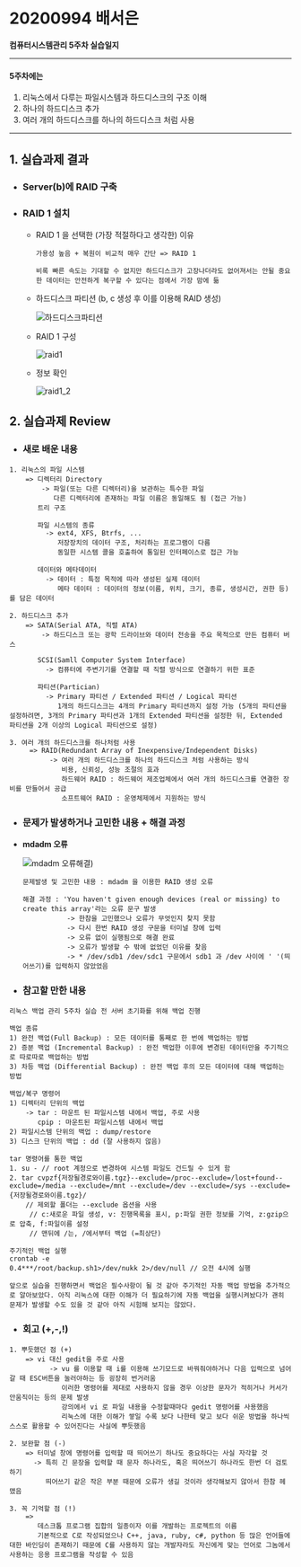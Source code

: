 # 20200994 배서은
**컴퓨터시스템관리 5주차 실습일지**

---
#### 5주차에는 
1. 리눅스에서 다루는 파일시스템과 하드디스크의 구조 이해
2. 하나의 하드디스크 추가
3. 여러 개의 하드디스크를 하나의 하드디스크 처럼 사용
---

## 1. 실습과제 결과

* ### **Server(b)에 RAID 구축**
  
* ### **RAID 1 설치** <br>
  
  * RAID 1 을 선택한 (가장 적절하다고 생각한) 이유

    ```
    가용성 높음 + 복원이 비교적 매우 간단 => RAID 1

    비록 빠른 속도는 기대할 수 없지만 하드디스크가 고장나더라도 없어져서는 안될 중요한 데이터는 안전하게 복구할 수 있다는 점에서 가장 맘에 듦
    ```

  - 하드디스크 파티션 (b, c 생성 후 이를 이용해 RAID 생성)

    ![하드디스크파티션](https://user-images.githubusercontent.com/77660379/113011800-1c9b9b00-91b5-11eb-85f6-647e4295f6b1.JPG)

  - RAID 1 구성

    ![raid1](https://user-images.githubusercontent.com/77660379/113011849-291ff380-91b5-11eb-8c0d-16bfcadcfdaf.JPG)
    
  - 정보 확인

    ![raid1_2](https://user-images.githubusercontent.com/77660379/113011900-363ce280-91b5-11eb-927e-05eb69293cb9.JPG)


## 2. 실습과제 Review

* ### **새로 배운 내용**
```
1. 리눅스의 파일 시스템
    => 디렉터리 Directory
        -> 파일(또는 다른 디렉터리)을 보관하는 특수한 파일
           다른 디렉터리에 존재하는 파일 이름은 동일해도 됨 (접근 가능)
       트리 구조
       
       파일 시스템의 종류
         -> ext4, XFS, Btrfs, ...
            저장장치의 데이터 구조, 처리하는 프로그램이 다름
            동일한 시스템 콜을 호출하여 통일된 인터페이스로 접근 가능

       데이터와 메타데이터
         -> 데이터 : 특정 목적에 따라 생성된 실제 데이터
            메타 데이터 : 데이터의 정보(이름, 위치, 크기, 종류, 생성시간, 권한 등)를 담은 데이터

2. 하드디스크 추가
    => SATA(Serial ATA, 직렬 ATA)
        -> 하드디스크 또는 광학 드라이브와 데이터 전송을 주요 목적으로 만든 컴퓨터 버스
       
       SCSI(Samll Computer System Interface)
         -> 컴퓨터에 주변기기를 연결할 때 직렬 방식으로 연결하기 위한 표준

       파티션(Partician)
         -> Primary 파티션 / Extended 파티션 / Logical 파티션
            1개의 하드디스크는 4개의 Primary 파티션까지 설정 가능 (5개의 파티션을 설정하려면, 3개의 Primary 파티션과 1개의 Extended 파티션을 설정한 뒤, Extended 파티션을 2개 이상의 Logical 파티션으로 설정)

3. 여러 개의 하드디스크를 하나처럼 사용
     => RAID(Redundant Array of Inexpensive/Independent Disks)
          -> 여러 개의 하드디스크를 하나의 하드디스크 처럼 사용하는 방식
             비용, 신뢰성, 성능 조절의 효과
             하드웨어 RAID : 하드웨어 제조업체에서 여러 개의 하드디스크를 연결한 장비를 만들어서 공급
             소프트웨어 RAID : 운영체제에서 지원하는 방식
```

* ### **문제가 발생하거나 고민한 내용 + 해결 과정**

- **mdadm 오류**

    ![mdadm 오류해결](https://user-images.githubusercontent.com/77660379/113013191-781a5880-91b6-11eb-96b3-4d9fa839f4cc.JPG))

    ```
    문제발생 및 고민한 내용 : mdadm 을 이용한 RAID 생성 오류

    해결 과정 : 'You haven't given enough devices (real or missing) to create this array'라는 오류 문구 발생
               -> 한참을 고민했으나 오류가 무엇인지 찾지 못함
               -> 다시 한번 RAID 생성 구문을 터미널 창에 입력
               -> 오류 없이 실행됨으로 해결 완료
               -> 오류가 발생할 수 밖에 없었던 이유를 찾음
               -> * /dev/sdb1 /dev/sdc1 구문에서 sdb1 과 /dev 사이에 ' '(띄어쓰기)를 입력하지 않았었음
    ````

* ### **참고할 만한 내용**
```
리눅스 백업 관리 5주차 실습 전 서버 초기화를 위해 백업 진행

백업 종류
1) 완전 백업(Full Backup) : 모든 데이터를 통째로 한 번에 백업하는 방법
2) 증분 백업 (Incremental Backup) : 완전 백업한 이후에 변경된 데이터만을 주기적으로 따로따로 백업하는 방법
3) 차등 백업 (Differential Backup) : 완전 백업 후의 모든 데이터에 대해 백업하는 방법

백업/복구 명령어
1) 디렉터리 단위의 백업
    -> tar : 마운트 된 파일시스템 내에서 백업, 주로 사용
       cpip : 마운트된 파일시스템 내에서 백업
2) 파일시스템 단위의 백업 : dump/restore
3) 디스크 단위의 백업 : dd (잘 사용하지 않음)

tar 명령어를 통한 백업
1. su - // root 계정으로 변경하여 시스템 파일도 건드릴 수 있게 함
2. tar cvpzf{저장될경로와이름.tgz}--exclude=/proc--exclude=/lost+found--exclude=/media --exclude=/mnt --exclude=/dev --exclude=/sys --exclude={저장될경로와이름.tgz}/      
    // 제외할 폴더는 --exclude 옵션을 사용
     // c:새로운 파일 생성, v: 진행목록을 표시, p:파일 권한 정보를 기억, z:gzip으로 압축, f:파일이름 설정
     // 맨뒤에 /는, /에서부터 백업 (=최상단)

주기적인 백업 실행
crontab -e
0.4***/root/backup.sh1>/dev/nukk 2>/dev/null // 오전 4시에 실행

앞으로 실습을 진행하면서 백업은 필수사항이 될 것 같아 주기적인 자동 백업 방법을 추가적으로 알아보았다. 아직 리눅스에 대한 이해가 더 필요하기에 자동 백업을 실행시켜놨다가 괜히 문제가 발생할 수도 있을 것 같아 아직 시험해 보지는 않았다.
```

* ### **회고 (+,-,!)**
```
1. 뿌듯했던 점 (+)
    => vi 대신 gedit을 주로 사용
          -> vu 를 이용할 때 i를 이용해 쓰기모드로 바꿔줘야하거나 다음 입력으로 넘어갈 때 ESC버튼을 눌러야하는 등 굉장히 번거러움
             이러한 명령어를 제대로 사용하지 않을 경우 이상한 문자가 적히거나 커서가 안움직이는 등의 문제 발생
             강의에서 vi 로 파일 내용을 수정할때마다 gedit 명령어를 사용했음 
             리눅스에 대한 이해가 쌓일 수록 보다 나한테 맞고 보다 쉬운 방법을 하나씩 스스로 활용할 수 있어진다는 사실에 뿌듯했음

2. 보완할 점 (-)
    => 터미널 창에 명령어를 입력할 때 띄어쓰기 하나도 중요하다는 사실 자각할 것
      -> 특히 긴 문장을 입력할 때 문자 하나라도, 혹은 띄어쓰기 하나라도 한번 더 검토하기
         띄어쓰기 같은 작은 부분 때문에 오류가 생길 것이라 생각해보지 않아서 한참 헤맸음

3. 꼭 기억할 점 (!) 
    => 
       데스크톱 프로그램 집합의 일종이자 이를 개발하는 프로젝트의 이름
       기본적으로 C로 작성되었으나 C++, java, ruby, c#, python 등 많은 언어들에 대한 바인딩이 존재하기 때문에 C를 사용하지 않는 개발자라도 자신에게 맞는 언어로 그놈에서 사용하는 응용 프로그램을 작성할 수 있음